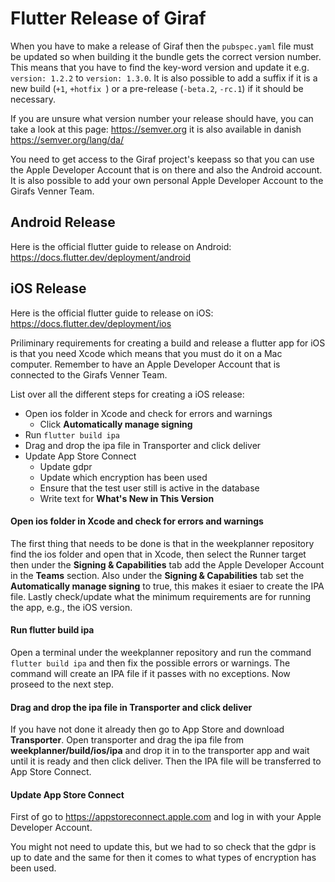 # Flutter Release of Giraf
When you have to make a release of Giraf then the `pubspec.yaml` file must be updated so when building it the bundle 
gets the correct version number. This means that you have to find the key-word version and update it e.g. 
`version: 1.2.2` to `version: 1.3.0`. It is also possible to add a suffix if it is a new build (`+1`, `+hotfix `) 
or a pre-release (`-beta.2`, `-rc.1`) if it should be necessary.

If you are unsure what version number your release should have, you can take a look at this page:
https://semver.org it is also available in danish https://semver.org/lang/da/

You need to get access to the Giraf project's keepass so that you can use the Apple Developer Account that is on there 
and also the Android account. It is also possible to add your own personal Apple Developer Account to the Girafs Venner 
Team.
## Android Release
Here is the official flutter guide to release on Android: https://docs.flutter.dev/deployment/android

## iOS Release
Here is the official flutter guide to release on iOS: https://docs.flutter.dev/deployment/ios

Priliminary requirements for creating a build and release a flutter app for iOS is that you need Xcode which means that 
you must do it on a Mac computer. Remember to have an Apple Developer Account that is connected to the Girafs Venner 
Team.

List over all the different steps for creating a iOS release:
* Open ios folder in Xcode and check for errors and warnings
    * Click **Automatically manage signing**
* Run `flutter build ipa`
* Drag and drop the ipa file in Transporter and click deliver
* Update App Store Connect
    * Update gdpr
    * Update which encryption has been used
    * Ensure that the test user still is active in the database
    * Write text for **What's New in This Version**

#### Open ios folder in Xcode and check for errors and warnings
The first thing that needs to be done is that in the weekplanner repository find the ios folder and open that in Xcode, 
then select the Runner target then under the **Signing & Capabilities** tab add the Apple Developer Account 
in the **Teams** section. Also under the **Signing & Capabilities** tab set the **Automatically manage signing** 
to true, this makes it esiaer to create the IPA file. Lastly check/update what the minimum requirements are for running 
the app, e.g., the iOS version.

#### Run flutter build ipa
Open a terminal under the weekplanner repository and run the command `flutter build ipa` and then fix the possible 
errors or warnings. The command will create an IPA file if it passes with no exceptions. Now proseed to the next step.

#### Drag and drop the ipa file in Transporter and click deliver
If you have not done it already then go to App Store and download **Transporter**. Open transporter and drag the ipa 
file from **weekplanner/build/ios/ipa** and drop it in to the transporter app and wait until it is ready and then click 
deliver. Then the IPA file will be transferred to App Store Connect.

#### Update App Store Connect
First of go to https://appstoreconnect.apple.com and log in with your Apple Developer Account.

You might not need to update this, but we had to so check that the gdpr is up to date and the same for then it comes to 
what types of encryption has been used.